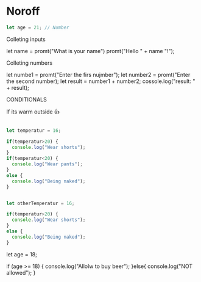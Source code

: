 
# Noroff  

```js
let age = 21; // Number

```

Colleting inputs

let name = promt("What is your name")
promt("Hello " + name "!");

Colleting numbers

let numbe1 = promt("Enter the firs nujmber");
let number2 = promt("Enter the second number);
let result = number1 + number2;
cossole.log("result: " + result);

CONDITIONALS

If its warm outside 👍

```js

let temperatur = 16;

if(temperatur>20) {
  console.log("Wear shorts");
}
if(temperatur<20) {
  console.log("Wear pants");
}
else {
  console.log("Being naked");
}


let otherTemperatur = 16;

if(temperatur>20) {
  console.log("Wear shorts");
}
else {
  console.log("Being naked");
}

```


let age = 18;

if (age >= 18) {
    console.log("Allolw to buy beer");
}else{
  console.log("NOT allowed");
}


